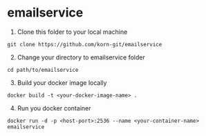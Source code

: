 # emailservice
1. Clone this folder to your local machine<br/>
```codeblock
git clone https://github.com/korn-git/emailservice
```
2. Change your directory to emailservice folder<br/>
```
cd path/to/emailservice
```
3. Build your docker image locally<br/>
```
docker build -t <your-docker-image-name> .
```
4. Run you docker container<br/>
```
docker run -d -p <host-port>:2536 --name <your-container-name> emailservice
```
